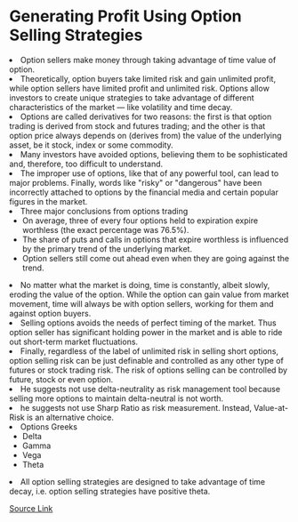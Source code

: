 # Generating Profit Using Option Selling Strategies

<!-- wp:list-item -->
<li>Option sellers make money through taking advantage of time value of option.</li>
<!-- /wp:list-item -->

<!-- wp:list-item -->
<li>Theoretically, option buyers take limited risk and gain unlimited profit, while option sellers have limited profit and unlimited risk. Options allow investors to create unique strategies to take advantage of different characteristics of the market — like volatility and time decay.</li>
<!-- /wp:list-item -->

<!-- wp:list-item -->
<li>Options are called derivatives for two reasons: the first is that option trading is derived from stock and futures trading; and the other is that option price always depends on (derives from) the value of the underlying asset, be it stock, index or some commodity.</li>
<!-- /wp:list-item -->

<!-- wp:list-item -->
<li>Many investors have avoided options, believing them to be sophisticated and, therefore, too difficult to understand.</li>
<!-- /wp:list-item -->

<!-- wp:list-item -->
<li>The improper use of options, like that of any powerful tool, can lead to major problems. Finally, words like "risky" or "dangerous" have been incorrectly attached to options by the financial media and certain popular figures in the market.</li>
<!-- /wp:list-item -->

<!-- wp:list-item -->
<li>Three major conclusions from options trading<!-- wp:list -->
<ul><!-- wp:list-item -->
<li>On average, three of every four options held to expiration expire worthless (the exact percentage was 76.5%).</li>
<!-- /wp:list-item -->

<!-- wp:list-item -->
<li>The share of puts and calls in options that expire worthless is influenced by the primary trend of the underlying market.</li>
<!-- /wp:list-item -->

<!-- wp:list-item -->
<li>Option sellers still come out ahead even when they are going against the trend.</li>
<!-- /wp:list-item --></ul>
<!-- /wp:list --></li>
<!-- /wp:list-item -->

<!-- wp:list-item -->
<li>No matter what the market is doing, time is constantly, albeit slowly, eroding the value of the option. While the option can gain value from market movement, time will always be with option sellers, working for them and against option buyers.</li>
<!-- /wp:list-item -->

<!-- wp:list-item -->
<li>Selling options avoids the needs of perfect timing of the market. Thus option seller has significant holding power in the market and is able to ride out short-term market fluctuations.</li>
<!-- /wp:list-item -->

<!-- wp:list-item -->
<li>Finally, regardless of the label of unlimited risk in selling short options, option selling risk can be just definable and controlled as any other type of futures or stock trading risk. The risk of options selling can be controlled by future, stock or even option.</li>
<!-- /wp:list-item -->

<!-- wp:list-item -->
<li>He suggests not use delta-neutrality as risk management tool because selling more options to maintain delta-neutral is not worth.</li>
<!-- /wp:list-item -->

<!-- wp:list-item -->
<li>he suggests not use Sharp Ratio as risk measurement. Instead, Value-at-Risk is an alternative choice.</li>
<!-- /wp:list-item -->

<!-- wp:list-item -->
<li>Options Greeks<!-- wp:list -->
<ul><!-- wp:list-item -->
<li>Delta</li>
<!-- /wp:list-item -->

<!-- wp:list-item -->
<li>Gamma</li>
<!-- /wp:list-item -->

<!-- wp:list-item -->
<li>Vega</li>
<!-- /wp:list-item -->

<!-- wp:list-item -->
<li>Theta</li>
<!-- /wp:list-item --></ul>
<!-- /wp:list --></li>
<!-- /wp:list-item -->

<!-- wp:list-item -->
<li>All option selling strategies are designed to take advantage of time decay, i.e. option selling strategies have positive theta.</li>
<!-- /wp:list-item -->

[Source Link](https://www.researchgate.net/publication/233786567_Generating_Profit_Using_Option_Selling_Strategies)
